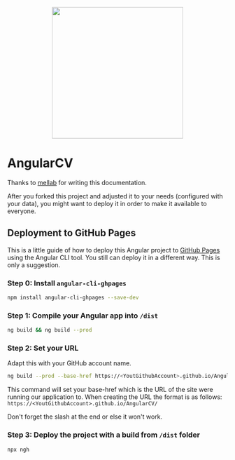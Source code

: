 <p align="center">
  <img src="https://raw.githubusercontent.com/StegSchreck/AngularCV/master/src/assets/img/AngularCV.png" width="300px">
</p>

# AngularCV
Thanks to [mellab](https://github.com/mellab) for writing this documentation.

After you forked this project and adjusted it to your needs (configured with your data), you might want to deploy it in order to make it available to everyone.

## Deployment to GitHub Pages
This is a little guide of how to deploy this Angular project to [GitHub Pages](https://pages.github.com/) using the Angular CLI tool. You still can deploy it in a different way. This is only a suggestion.

### Step 0: Install `angular-cli-ghpages`
```sh
npm install angular-cli-ghpages --save-dev
```

### Step 1: Compile your Angular app into `/dist`
```sh
ng build && ng build --prod
```

### Step 2: Set your URL
Adapt this with your GitHub account name.
```sh
ng build --prod --base-href https://<YoutGithubAccount>.github.io/AngularCV/
```

This command will set your base-href which is the URL of the site were running our application to. When creating the URL the format is as follows:
`https://<YoutGithubAccount>.github.io/AngularCV/`

Don't forget the slash at the end or else it won't work.

### Step 3: Deploy the project with a build from `/dist` folder
```sh
npx ngh
```

